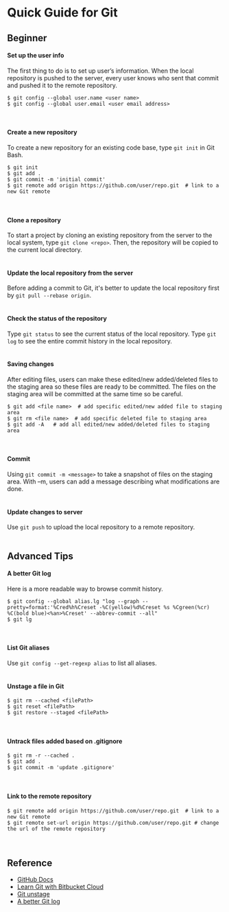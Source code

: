 # Quick Guide for Git

## Beginner

#### Set up the user info
The first thing to do is to set up user’s information. When the local repository is pushed to the server, every user knows who sent that commit and pushed it to the remote repository.

```console
$ git config --global user.name <user name>
$ git config --global user.email <user email address>
```
<br/>

#### Create a new repository
To create a new repository for an existing code base, type `git init` in Git Bash.
```console
$ git init
$ git add .
$ git commit -m 'initial commit'
$ git remote add origin https://github.com/user/repo.git  # link to a new Git remote
```
<br/>


#### Clone a repository
To start a project by cloning an existing repository from the server to the local system, type `git clone <repo>`. Then, the repository will be copied to the current local directory.
<br/><br/>


#### Update the local repository from the server
Before adding a commit to Git, it's better to update the local repository first by `git pull --rebase origin`.
<br/><br/>

#### Check the status of the repository
Type `git status` to see the current status of the local repository.
Type `git log` to see the entire commit history in the local repository.
<br/><br/>

#### Saving changes
After editing files, users can make these edited/new added/deleted files to the staging area so these files are ready to be committed. The files on the staging area will be committed at the same time so be careful.

```console
$ git add <file name>  # add specific edited/new added file to staging area
$ git rm <file name>  # add specific deleted file to staging area
$ git add -A   # add all edited/new added/deleted files to staging area
```
<br/>

#### Commit
Using `git commit -m <message>` to take a snapshot of files on the staging area. With –m, users can add a message describing what modifications are done.
<br/><br/>

#### Update changes to server
Use `git push` to upload the local repository to a remote repository.
<br/><br/>


## Advanced Tips
#### A better Git log
Here is a more readable way to browse commit history.
```console
$ git config --global alias.lg "log --graph --pretty=format:'%Cred%h%Creset -%C(yellow)%d%Creset %s %Cgreen(%cr) %C(bold blue)<%an>%Creset' --abbrev-commit --all"
$ git lg
```
<br/>

#### List Git aliases
Use `git config --get-regexp alias` to list all aliases.
<br/><br/>

#### Unstage a file in Git
```console
$ git rm --cached <filePath>
$ git reset <filePath>
$ git restore --staged <filePath>
```
<br/>

#### Untrack files added based on .gitignore
```console
$ git rm -r --cached .
$ git add .
$ git commit -m 'update .gitignore'
```
<br/>

#### Link to the remote repository
```console
$ git remote add origin https://github.com/user/repo.git  # link to a new Git remote
$ git remote set-url origin https://github.com/user/repo.git # change the url of the remote repository
```
<br/>

## Reference
- [GitHub Docs](https://docs.github.com/en)
- [Learn Git with Bitbucket Cloud](https://www.atlassian.com/git/tutorials/learn-git-with-bitbucket-cloud)
- [Git unstage](https://www.datree.io/resources/git-unstage)
- [A better Git log](https://coderwall.com/p/euwpig/a-better-git-log)

